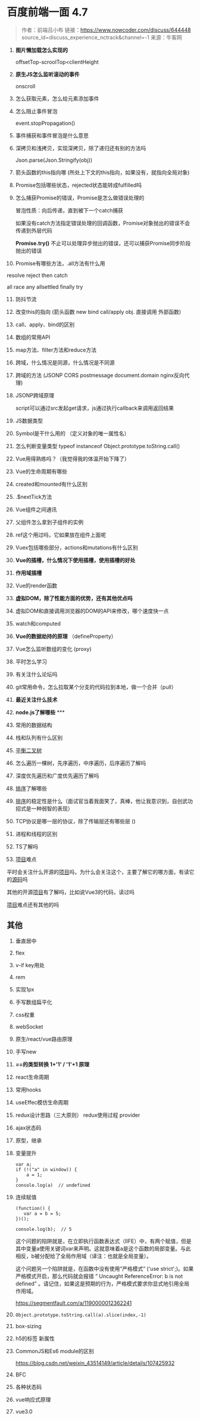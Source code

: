 # 百度前端一面 4.7

> 作者：前端吕小布
> 链接：https://www.nowcoder.com/discuss/644448
> source_id=discuss_experience_nctrack&channel=-1
> 来源：牛客网



1. **图片懒加载怎么实现的**  

    offsetTop-scroolTop<clientHeight

2. **原生JS怎么监听滚动的事件**  

   onscroll

3. 怎么获取元素，怎么给元素添加事件 

4. 怎么阻止事件冒泡

   event.stopPropagation()

5. 事件捕获和事件冒泡是什么意思 

6. 深拷贝和浅拷贝，实现深拷贝，除了递归还有别的方法吗 

   Json.parse(Json.Stringify(obj))

7. 箭头函数的this指向哪 (所处上下文的this指向，如果没有，就指向全局对象)

8. Promise包括哪些状态，rejected状态能转成fulfilled吗 

9. 怎么捕获Promise的错误，Promise是怎么做错误处理的 

   冒泡性质：向后传递，直到被下一个catch捕获

   如果没有catch方法指定错误处理的回调函数，Promise对象抛出的错误不会传递到外层代码

   **Promise.try()** 不止可以处理异步抛出的错误，还可以捕获Promise同步阶段抛出的错误

10. Promise有哪些方法，.all方法有什么用 

   resolve reject then catch

   all race any allsettled finally try

11. 防抖节流 

12. 改变this的指向 (箭头函数 new bind call/apply obj.  直接调用 外部函数)

13. call、apply、bind的区别 

14. 数组的常用API 

15. map方法、filter方法和reduce方法 

16. 跨域，什么情况是同源，什么情况是不同源 

17. 跨域的方法 (JSONP  CORS  postmessage  document.domain  nginx反向代理)

18. JSONP跨域原理 

    script可以通过src发起get请求，js通过执行callback来调用返回结果

19. JS数据类型 

20. Symbol是干什么用的  （定义对象的唯一属性名）

21. 怎么判断变量类型   typeof   instanceof  Object.prototype.toString.call()

22. Vue用得熟练吗？（我觉得我的体温开始下降了） 

23. Vue的生命周期有哪些 

24. created和mounted有什么区别 

25. .$nextTick方法 

26. Vue组件之间通讯 

27. 父组件怎么拿到子组件的实例 

28. ref这个用过吗，它如果放在组件上面呢 

29. Vuex包括哪些部分，actions和mutations有什么区别 

30. **Vue的插槽，什么情况下使用插槽，使用插槽的好处** 

31. **作用域插槽** 

32. Vue的render函数 

33. **虚拟DOM，除了性能方面的优势，还有其他优点吗** 

34. 虚拟DOM和直接调用浏览器的DOM的API来修改，哪个速度快一点 

35. watch和computed 

36. **Vue的数据劫持的原理**   （defineProperty）

37. Vue怎么监听数组的变化     (proxy)

38. 平时怎么学习 

39. 有关注什么论坛吗 

40. git常用命令，怎么拉取某个分支的代码拉到本地，做一个合并（pull） 

41. **最近关注什么技术** 

42. **node.js了解哪些** ***

43. 常用的数据结构 

44. 栈和队列有什么区别 

45. [平衡二叉树]() 

46. 怎么遍历一棵树，先序遍历，中序遍历，后序遍历了解吗 

47. 深度优先遍历和广度优先遍历了解吗 

48. [排序]()了解哪些 

49. [排序]()的稳定性是什么（面试官当着我面笑了，真棒，他让我意识到，自创武功招式是一种弱智的表现） 

50. TCP协议是哪一层的协议，除了传输层还有哪些层 ()

51. 进程和线程的区别 

52. TS了解吗 

53. [项目]()难点 

 平时会关注什么开源的[项目]()吗，为什么会关注这个，主要了解它的哪方面，有读它的[源码]()吗 

 其他的开源[项目]()有了解吗，比如说Vue3的代码，读过吗 

 [项目]()难点还有其他的吗



## 其他

1. 垂直居中

2. flex

3. v-if key用处

4. rem

5. 实现1px

6. 手写数组扁平化

7. css权重

8. webSocket

9. 原生/react/vue路由原理

10. 手写new

11. **==的类型转换     1+'1'  /  '1'+1  原理**

12. react生命周期

13. 常用hooks

14. useEffec模仿生命周期

15. redux设计思路（三大原则） redux使用过程    provider

16. ajax状态码

17. 原型，继承

18. 变量提升

    ````
    var a;
    if (!("a" in window)) {
        a = 1;
    }
    console.log(a)  // undefined
    ````

19. 连续赋值

    ````
    (function() {
       var a = b = 5;
    })();
     
    console.log(b);  // 5
    ````

    这个问题的陷阱就是，在立即执行函数表达式（IIFE）中，有两个赋值，但是其中变量a使用关键词var来声明。这就意味着a是这个函数的局部变量。与此相反，b被分配给了全局作用域（译注：也就是全局变量）。

    这个问题另一个陷阱就是，在函数中没有使用”严格模式” ('use strict';)。如果 严格模式开启，那么代码就会报错 ” Uncaught ReferenceError: b is not defined” 。请记住，如果这是预期的行为，严格模式要求你显式地引用全局作用域。

    https://segmentfault.com/a/1190000012362241

20. ```
    Object.prototype.toString.call(a).slice(index,-1)
    ```

21. box-sizing

22. h5的标签 新属性

23. CommonJS和Es6 module的区别

    https://blog.csdn.net/weixin_43514149/article/details/107425932

24. BFC

25. 各种状态码

26. vue响应式原理

27. vue3.0